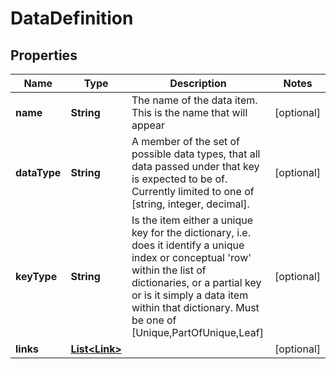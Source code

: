 

# DataDefinition

## Properties

Name | Type | Description | Notes
------------ | ------------- | ------------- | -------------
**name** | **String** | The name of the data item. This is the name that will appear |  [optional]
**dataType** | **String** | A member of the set of possible data types, that all data passed under that key is expected to be of.  Currently limited to one of [string, integer, decimal]. |  [optional]
**keyType** | **String** | Is the item either a unique key for the dictionary, i.e. does it identify a unique index or conceptual &#39;row&#39; within the list of dictionaries,  or a partial key or is it simply a data item within that dictionary. Must be one of [Unique,PartOfUnique,Leaf] |  [optional]
**links** | [**List&lt;Link&gt;**](Link.md) |  |  [optional]



